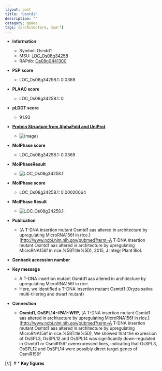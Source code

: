 ```yaml
---
layout: post
title: "Osmtd1"
description: ""
category: genes
tags: [architecture, dwarf]
---
```


* **Information**  
    + Symbol: Osmtd1  
    + MSU: [LOC_Os08g34258](http://rice.plantbiology.msu.edu/cgi-bin/ORF_infopage.cgi?orf=LOC_Os08g34258)  
    + RAPdb: [Os08g0441300](http://rapdb.dna.affrc.go.jp/viewer/gbrowse_details/irgsp1?name=Os08g0441300)  

* **PSP score**  
    + LOC_Os08g34258.1: 0.0369 

* **PLAAC score**  
    + LOC_Os08g34258.1: 0 

* **pLDDT score**
    + 91.93

* **[Protein Structure from AlphaFold and UniProt](https://www.uniprot.org/uniprotkb/A0A0F7DE45/entry#structure)**
    + ![image](https://ricepsp.github.io/images/A/AF-A0A0F7DE45-F1.png))

* **MolPhase score**
    + LOC_Os08g34258.1: 0.0369

* **MolPhaseResult**
    + ![LOC_Os08g34258.1](https://ricepsp.github.io/pictures/LOC_Os08g/LOC_Os08g34258.1.png)

* **MolPhase score**
    + LOC_Os08g34258.1: 0.00020064

* **MolPhase Result**
    + ![LOC_Os08g34258.1](https://304243504.github.io/Pictures/LOC_Os08g/LOC_Os08g34258.1.png)

* **Publication**  
    + [A T-DNA insertion mutant Osmtd1 aas altered in architecture by upregulating MicroRNA156f in rice.](http://www.ncbi.nlm.nih.gov/pubmed?term=A T-DNA insertion mutant Osmtd1 aas altered in architecture by upregulating MicroRNA156f in rice.%5BTitle%5D), 2015, J Integr Plant Biol.

* **Genbank accession number**  

* **Key message**  
    + A T-DNA insertion mutant Osmtd1 aas altered in architecture by upregulating MicroRNA156f in rice.
    + Here, we identified a T-DNA insertion mutant Osmtd1 (Oryza sativa multi-tillering and dwarf mutant)

* **Connection**  
    + __Osmtd1__, __OsSPL14~IPA1~WFP__, [A T-DNA insertion mutant Osmtd1 aas altered in architecture by upregulating MicroRNA156f in rice.](http://www.ncbi.nlm.nih.gov/pubmed?term=A T-DNA insertion mutant Osmtd1 aas altered in architecture by upregulating MicroRNA156f in rice.%5BTitle%5D), We showed that the expression of OsSPL3, OsSPL12 and OsSPL14 was significantly down-regulated in Osmtd1 or OsmiR156f overexpressed lines, indicating that OsSPL3, OsSPL12 and OsSPL14 were possibly direct target genes of OsmiR156f

[//]: # * **Key figures**  


